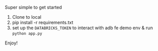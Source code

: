Super simple to get started
1. Clone to local
2. pip install -r requirements.txt
3. set up the `DATABRICKS_TOKEN` to interact with adb fe demo env & run `python app.py`

Enjoy!
